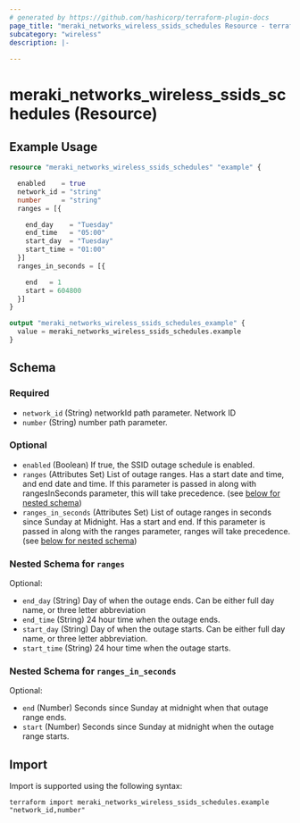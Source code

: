 ```yaml
---
# generated by https://github.com/hashicorp/terraform-plugin-docs
page_title: "meraki_networks_wireless_ssids_schedules Resource - terraform-provider-meraki"
subcategory: "wireless"
description: |-
  
---
```


# meraki_networks_wireless_ssids_schedules (Resource)



## Example Usage

```terraform
resource "meraki_networks_wireless_ssids_schedules" "example" {

  enabled    = true
  network_id = "string"
  number     = "string"
  ranges = [{

    end_day    = "Tuesday"
    end_time   = "05:00"
    start_day  = "Tuesday"
    start_time = "01:00"
  }]
  ranges_in_seconds = [{

    end   = 1
    start = 604800
  }]
}

output "meraki_networks_wireless_ssids_schedules_example" {
  value = meraki_networks_wireless_ssids_schedules.example
}
```

<!-- schema generated by tfplugindocs -->
## Schema

### Required

- `network_id` (String) networkId path parameter. Network ID
- `number` (String) number path parameter.

### Optional

- `enabled` (Boolean) If true, the SSID outage schedule is enabled.
- `ranges` (Attributes Set) List of outage ranges. Has a start date and time, and end date and time. If this parameter is passed in along with rangesInSeconds parameter, this will take precedence. (see [below for nested schema](#nestedatt--ranges))
- `ranges_in_seconds` (Attributes Set) List of outage ranges in seconds since Sunday at Midnight. Has a start and end. If this parameter is passed in along with the ranges parameter, ranges will take precedence. (see [below for nested schema](#nestedatt--ranges_in_seconds))

<a id="nestedatt--ranges"></a>
### Nested Schema for `ranges`

Optional:

- `end_day` (String) Day of when the outage ends. Can be either full day name, or three letter abbreviation
- `end_time` (String) 24 hour time when the outage ends.
- `start_day` (String) Day of when the outage starts. Can be either full day name, or three letter abbreviation.
- `start_time` (String) 24 hour time when the outage starts.


<a id="nestedatt--ranges_in_seconds"></a>
### Nested Schema for `ranges_in_seconds`

Optional:

- `end` (Number) Seconds since Sunday at midnight when that outage range ends.
- `start` (Number) Seconds since Sunday at midnight when the outage range starts.

## Import

Import is supported using the following syntax:

```shell
terraform import meraki_networks_wireless_ssids_schedules.example "network_id,number"
```
